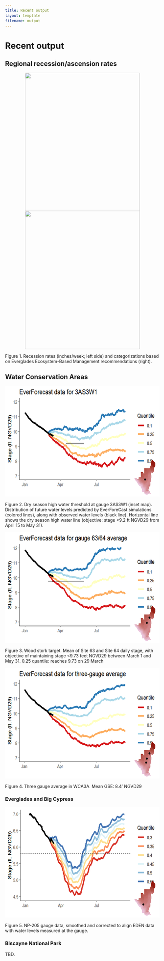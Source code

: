 ```yaml
---
title: Recent output
layout: template
filename: output
--- 
```


# Recent output


## Regional recession/ascension rates

<img src="{{site.url}}/figures/recession_EDEN_ibis.png" style="display: block; margin: auto;" width="375" height = "450" /> <img src="{{site.url}}/figures/recessionRates.png" style="display: block; margin: auto;" width="375" height = "450" />

Figure 1. Recession rates (inches/week; left side) and categorizations based on Everglades Ecosystem-Based Management recommendations (right).




## Water Conservation Areas

<img src="https://github.com/troyhill/EvergladesEBM/blob/main/docs/figures/forecast_3AS3W1_DrySeasonHighWater.png" width="600" height="360" />

Figure 2. Dry season high water threshold at gauge 3AS3W1 (inset map). Distribution of future water levels predicted by EverForeCast simulations (colored lines), along with observed water levels (black line). Horizontal line shows the dry season high water line (objective: stage <9.2 ft NGVD29 from April 15 to May 31).




<img src="https://github.com/troyhill/EvergladesEBM/blob/main/docs/figures/forecast_gage6364.png" width="600" height="360" />

Figure 3. Wood stork target. Mean of Site 63 and Site 64 daily stage, with objective of maintaining stage <9.73 feet NGVD29 between March 1 and May 31. 0.25 quantile: reaches 9.73 on 29 March


<img src="https://github.com/troyhill/EvergladesEBM/blob/main/docs/figures/forecast_PM_3GageAve.png" width="600" height="360" />

Figure 4. Three gauge average in WCA3A. Mean GSE: 8.4’ NGVD29



### Everglades and Big Cypress

<img src="https://github.com/troyhill/EvergladesEBM/blob/main/docs/figures/forecast_np205_smoothed_adj.png" width="600" height="360" />

Figure 5. NP-205 gauge data, smoothed and corrected to align EDEN data with water levels measured at the gauge.



### Biscayne National Park

TBD.

